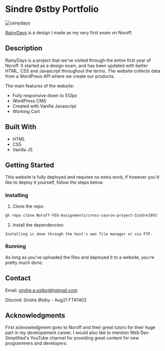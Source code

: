 # Sindre Østby Portfolio

![rainydays](https://user-images.githubusercontent.com/91755046/173196981-721aa952-fe44-4403-86a5-1f73fb1e0bfb.jpg)


[RainyDays](https://gracious-lovelace-9aadfc.netlify.app/index.html) is a design I made as my very first exam on Noroff.

## Description

RainyDays is a project that we've visited through the entire first year of Noroff. It started as a design exam, and has been updated with better HTML, CSS and Javascript throughout the terms. The website collects data from a WordPress API where we create our products.

The main features of the website:

- Fully responsive down to 512px
- WordPress CMS
- Created with Vanilla Javascript
- Working Cart

## Built With

- HTML
- CSS
- Vanilla JS

## Getting Started

This website is fully deployed and requires no extra work, if however you'd like to deploy it yourself, follow the steps below.

### Installing

1. Clone the repo:

```bash
gh repo clone Noroff-FEU-Assignments/cross-course-project-Sindre1993
```

2. Install the dependencies:

```
Installing is done through the host's own file manager or via FTP.
```

### Running

As long as you've uploaded the files and deployed it to a website, you're pretty much done.

## Contact

Email: sindre.e.ostby@hotmail.com

Discord: Sindre Østby - Aug21 FT#1402

## Acknowledgments

First acknowledgment goes to Noroff and their great tutors for their huge part in my developement career. 
I would also like to mention Web Dev Simplified's YouTube channel for providing great content for new programmers and developers. 
